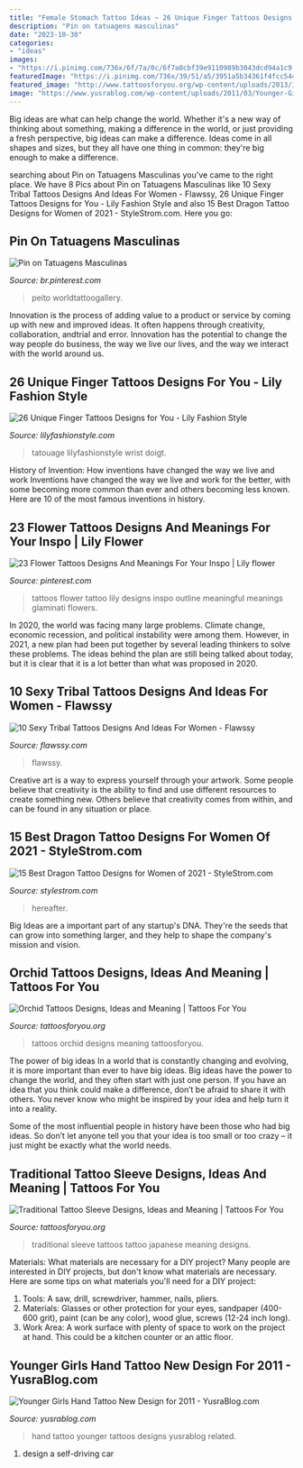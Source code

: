 ```yaml
---
title: "Female Stomach Tattoo Ideas ~ 26 Unique Finger Tattoos Designs For You"
description: "Pin on tatuagens masculinas"
date: "2023-10-30"
categories:
- "ideas"
images:
- "https://i.pinimg.com/736x/6f/7a/0c/6f7a0cbf39e9110989b3043dcd94a1c9.jpg"
featuredImage: "https://i.pinimg.com/736x/39/51/a5/3951a5b34361f4fcc5444b0a5c35aa37.jpg"
featured_image: "http://www.tattoosforyou.org/wp-content/uploads/2013/10/Orchid-Tattoos-Designs.jpg"
image: "https://www.yusrablog.com/wp-content/uploads/2011/03/Younger-Girls-Hand-Tattoo-New-Design-for-2011.jpg"
---
```



Big ideas are what can help change the world. Whether it's a new way of thinking about something, making a difference in the world, or just providing a fresh perspective, big ideas can make a difference. Ideas come in all shapes and sizes, but they all have one thing in common: they're big enough to make a difference.

	

		
searching about Pin on Tatuagens Masculinas you've came to the right place. We have 8 Pics about Pin on Tatuagens Masculinas like 10 Sexy Tribal Tattoos Designs And Ideas For Women - Flawssy, 26 Unique Finger Tattoos Designs for You - Lily Fashion Style and also 15 Best Dragon Tattoo Designs for Women of 2021 - StyleStrom.com. Here you go:
		
    
## Pin On Tatuagens Masculinas

<img loading=lazy src="https://i.pinimg.com/736x/6f/7a/0c/6f7a0cbf39e9110989b3043dcd94a1c9.jpg" onerror="this.onerror=null;this.src='https://tse1.mm.bing.net/th?id=OIP.phzAYjm8Vm55up4JnGJOZAHaMG&amp;pid=15.1';" alt="Pin on Tatuagens Masculinas">

_Source: br.pinterest.com_

>peito worldtattoogallery. 

	

Innovation is the process of adding value to a product or service by coming up with new and improved ideas. It often happens through creativity, collaboration, andtrial and error. Innovation has the potential to change the way people do business, the way we live our lives, and the way we interact with the world around us.

    
## 26 Unique Finger Tattoos Designs For You - Lily Fashion Style

<img loading=lazy src="https://lilyfashionstyle.com/wp-content/uploads/2020/02/13-21.jpg" onerror="this.onerror=null;this.src='https://tse1.mm.bing.net/th?id=OIP.bV3WZ50waOE0wklBEka2ZgHaKP&amp;pid=15.1';" alt="26 Unique Finger Tattoos Designs for You - Lily Fashion Style">

_Source: lilyfashionstyle.com_

>tatouage lilyfashionstyle wrist doigt. 

	

History of Invention: How inventions have changed the way we live and work
Inventions have changed the way we live and work for the better, with some becoming more common than ever and others becoming less known. Here are 10 of the most famous inventions in history.

    
## 23 Flower Tattoos Designs And Meanings For Your Inspo | Lily Flower

<img loading=lazy src="https://i.pinimg.com/736x/39/51/a5/3951a5b34361f4fcc5444b0a5c35aa37.jpg" onerror="this.onerror=null;this.src='https://tse4.mm.bing.net/th?id=OIP.oe-cFXS1AORONQ7YCHs8FAHaLG&amp;pid=15.1';" alt="23 Flower Tattoos Designs And Meanings For Your Inspo | Lily flower">

_Source: pinterest.com_

>tattoos flower tattoo lily designs inspo outline meaningful meanings glaminati flowers. 

	

In 2020, the world was facing many large problems. Climate change, economic recession, and political instability were among them. However, in 2021, a new plan had been put together by several leading thinkers to solve these problems. The ideas behind the plan are still being talked about today, but it is clear that it is a lot better than what was proposed in 2020.

    
## 10 Sexy Tribal Tattoos Designs And Ideas For Women - Flawssy

<img loading=lazy src="https://www.flawssy.com/wp-content/uploads/2016/06/Tribal-Tattoo-Designs-Women.jpg" onerror="this.onerror=null;this.src='https://tse4.mm.bing.net/th?id=OIP.R01beM3_98hIkg59CcgfVgHaLO&amp;pid=15.1';" alt="10 Sexy Tribal Tattoos Designs And Ideas For Women - Flawssy">

_Source: flawssy.com_

>flawssy. 

	

Creative art is a way to express yourself through your artwork. Some people believe that creativity is the ability to find and use different resources to create something new. Others believe that creativity comes from within, and can be found in any situation or place.

    
## 15 Best Dragon Tattoo Designs For Women Of 2021 - StyleStrom.com

<img loading=lazy src="https://www.stylestrom.com/wp-content/uploads/2021/01/dragon-eye-tattoo-design-women-01.jpg" onerror="this.onerror=null;this.src='https://tse4.mm.bing.net/th?id=OIP.H4nqn5uHFr9lb9f2rVkorQHaHa&amp;pid=15.1';" alt="15 Best Dragon Tattoo Designs for Women of 2021 - StyleStrom.com">

_Source: stylestrom.com_

>hereafter. 

	

Big Ideas are a important part of any startup's DNA. They're the seeds that can grow into something larger, and they help to shape the company's mission and vision.

    
## Orchid Tattoos Designs, Ideas And Meaning | Tattoos For You

<img loading=lazy src="http://www.tattoosforyou.org/wp-content/uploads/2013/10/Orchid-Tattoos-Designs.jpg" onerror="this.onerror=null;this.src='https://tse3.mm.bing.net/th?id=OIP.Y_rieXaXT3c1fOdZGpEnvAHaLJ&amp;pid=15.1';" alt="Orchid Tattoos Designs, Ideas and Meaning | Tattoos For You">

_Source: tattoosforyou.org_

>tattoos orchid designs meaning tattoosforyou. 

	

The power of big ideas
In a world that is constantly changing and evolving, it is more important than ever to have big ideas. Big ideas have the power to change the world, and they often start with just one person.
If you have an idea that you think could make a difference, don’t be afraid to share it with others. You never know who might be inspired by your idea and help turn it into a reality.

Some of the most influential people in history have been those who had big ideas. So don’t let anyone tell you that your idea is too small or too crazy – it just might be exactly what the world needs.

    
## Traditional Tattoo Sleeve Designs, Ideas And Meaning | Tattoos For You

<img loading=lazy src="https://www.tattoosforyou.org/wp-content/uploads/2017/07/Japanese-Traditional-Sleeve-Tattoos.jpg" onerror="this.onerror=null;this.src='https://tse4.mm.bing.net/th?id=OIP.76qldwYvoDfQBXWTck6iGgAAAA&amp;pid=15.1';" alt="Traditional Tattoo Sleeve Designs, Ideas and Meaning | Tattoos For You">

_Source: tattoosforyou.org_

>traditional sleeve tattoos tattoo japanese meaning designs. 

	

Materials: What materials are necessary for a DIY project?
Many people are interested in DIY projects, but don't know what materials are necessary. Here are some tips on what materials you'll need for a DIY project:
1. Tools: A saw, drill, screwdriver, hammer, nails, pliers.
2. Materials: Glasses or other protection for your eyes, sandpaper (400-600 grit), paint (can be any color), wood glue, screws (12-24 inch long).
3. Work Area: A work surface with plenty of space to work on the project at hand. This could be a kitchen counter or an attic floor.

    
## Younger Girls Hand Tattoo New Design For 2011 - YusraBlog.com

<img loading=lazy src="https://www.yusrablog.com/wp-content/uploads/2011/03/Younger-Girls-Hand-Tattoo-New-Design-for-2011.jpg" onerror="this.onerror=null;this.src='https://tse4.mm.bing.net/th?id=OIP.uP5NgQ-oIvfMq5-KLEGfSgHaJ3&amp;pid=15.1';" alt="Younger Girls Hand Tattoo New Design for 2011 - YusraBlog.com">

_Source: yusrablog.com_

>hand tattoo younger tattoos designs yusrablog related. 

	

1. design a self-driving car 

